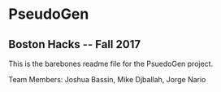 # PseudoGen
## Boston Hacks -- Fall 2017

This is the barebones readme file for the PsuedoGen project.

Team Members: Joshua Bassin, Mike Djballah, Jorge Nario